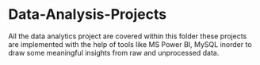 # Data-Analysis-Projects

All the data analytics project are covered within this folder these projects are implemented with the help of tools like MS Power BI, MySQL inorder to draw some meaningful insights from raw and unprocessed data.

